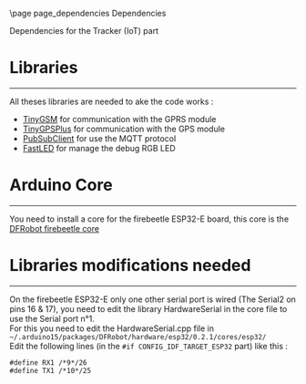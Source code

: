 \page page_dependencies Dependencies

Dependencies for the Tracker (IoT) part

# Libraries
***
All theses libraries are needed to ake the code works :
- [TinyGSM](https://github.com/vshymanskyy/TinyGSM) for communication with the GPRS module
- [TinyGPSPlus](https://github.com/mikalhart/TinyGPSPlus) for communication with the GPS module
- [PubSubClient](https://github.com/knolleary/pubsubclient) for use the MQTT protocol
- [FastLED](https://github.com/FastLED/FastLED) for manage the debug RGB LED

# Arduino Core
***
You need to install a core for the firebeetle ESP32-E board, this core is the [DFRobot firebeetle core](http://download.dfrobot.top/FireBeetle/package_DFRobot_index.json)

# Libraries modifications needed
***
On the firebeetle ESP32-E only one other serial port is wired (The Serial2 on pins 16 & 17), you need to edit the library HardwareSerial in the core file to use the Serial port n°1.<br>
For this you need to edit the HardwareSerial.cpp file in `~/.arduino15/packages/DFRobot/hardware/esp32/0.2.1/cores/esp32/`<br>
Edit the following lines (in the `#if CONFIG_IDF_TARGET_ESP32` part) like this :
```
#define RX1 /*9*/26
#define TX1 /*10*/25
```
